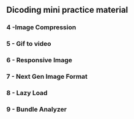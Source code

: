 ## Dicoding mini practice material

### 4 -Image Compression

### 5 - Gif to video

### 6 - Responsive Image

### 7 - Next Gen Image Format

### 8 - Lazy Load

### 9 - Bundle Analyzer
